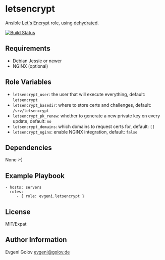 letsencrypt
===========

Ansible [Let's Encrypt](https://letsencrypt.org/) role, using [dehydrated](https://github.com/lukas2511/dehydrated).

[![Build Status](https://travis-ci.org/evgeni/ansible-role-letsencrypt.svg?branch=master)](https://travis-ci.org/evgeni/ansible-role-letsencrypt)

Requirements
------------

* Debian Jessie or newer
* NGINX (optional)

Role Variables
--------------

* `letsencrypt_user`: the user that will execute everything, default: `letsencrypt`
* `letsencrypt_basedir`: where to store certs and challenges, default: `/srv/letsencrypt`
* `letsencrypt_pk_renew`: whether to generate a new private key on every update, default: `no`
* `letsencrypt_domains`: which domains to request certs for, default: `[]`
* `letsencrypt_nginx`: enable NGINX integration, default: `false`

Dependencies
------------

None :-)

Example Playbook
----------------

    - hosts: servers
      roles:
         - { role: evgeni.letsencrypt }

License
-------

MIT/Expat

Author Information
------------------

Evgeni Golov <evgeni@golov.de>
